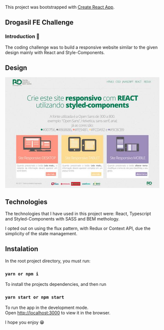 This project was bootstrapped with [Create React App](https://github.com/facebook/create-react-app).

## Drogasil FE Challenge

### Introduction 👋
The coding challenge was to build a responsive website similar to the given design mainly with React and Style-Components.

## Design
![Design preview for the Drogasil coding challenge](./design/teste-raia-preview.jpg)

## Technologies
The technologies that I have used in this project were: React, Typescript and Styled-Components with SASS and BEM methology.

I opted out on using the flux pattern, with Redux or Context API, due the simplicity of the state management.

## Instalation
In the root project directory, you must run:

### `yarn or npm i`
To install the projects dependencies, and then run

### `yarn start or npm start`
To run the app in the development mode.<br />
Open [http://localhost:3000](http://localhost:3000) to view it in the browser.

I hope you enjoy :grin: